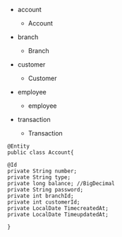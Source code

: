 - account  
	- Account

- branch  
	- Branch  
- customer  
	- Customer  
- employee  
	- employee  
- transaction  
	- Transaction  
	
```	
@Entity
public class Account{

@Id
private String number;
private String type;
private long balance; //BigDecimal
private String password;
private int branchId;
private int customerId;
private LocalDate TimecreatedAt;
private LocalDate TimeupdatedAt;

}
```
